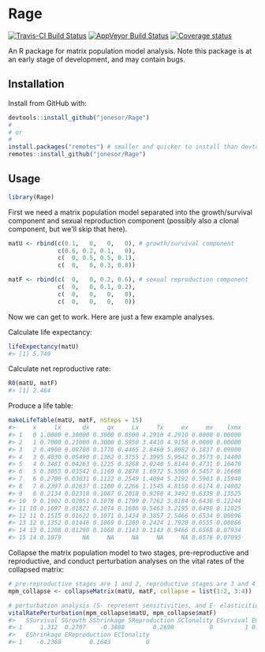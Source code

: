 
<!-- README.md is generated from README.Rmd. Please edit that file -->
Rage
====

[![Travis-CI Build Status](https://travis-ci.org/jonesor/Rage.svg?branch=devel)](https://travis-ci.org/jonesor/Rage) [![AppVeyor Build Status](https://ci.appveyor.com/api/projects/status/github/jonesor/Rage?branch=devel&svg=true)](https://ci.appveyor.com/project/jonesor/Rage) [![Coverage status](https://codecov.io/gh/jonesor/Rage/branch/devel/graph/badge.svg)](https://codecov.io/github/jonesor/Rage?branch=devel)

An R package for matrix population model analysis. Note this package is at an early stage of development, and may contain bugs.

Installation
------------

Install from GitHub with:

``` r
devtools::install_github("jonesor/Rage")
#
# or
#
install.packages("remotes") # smaller and quicker to install than devtools
remotes::install_github("jonesor/Rage")
```

Usage
-----

``` r
library(Rage)
```

First we need a matrix population model separated into the growth/survival component and sexual reproduction component (possibly also a clonal component, but we'll skip that here).

``` r
matU <- rbind(c(0.1,   0,   0,   0), # growth/survival component
              c(0.6, 0.2, 0.1,   0),
              c(  0, 0.5, 0.5, 0.1),
              c(  0,   0, 0.3, 0.8))

matF <- rbind(c(  0,   0, 0.2, 0.6), # sexual reproduction component
              c(  0,   0, 0.1, 0.2),
              c(  0,   0,   0,   0),
              c(  0,   0,   0,   0))
```

Now we can get to work. Here are just a few example analyses. <br>

Calculate life expectancy:

``` r
lifeExpectancy(matU)
#> [1] 5.749
```

Calculate net reproductive rate:

``` r
R0(matU, matF)
#> [1] 2.464
```

Produce a life table:

``` r
makeLifeTable(matU, matF, nSteps = 15)
#>     x     lx      dx     qx     Lx     Tx     ex     mx    lxmx
#> 1   0 1.0000 0.30000 0.3000 0.8500 4.2910 4.2910 0.0000 0.00000
#> 2   1 0.7000 0.21000 0.3000 0.5950 3.4410 4.9158 0.0000 0.00000
#> 3   2 0.4900 0.08700 0.1776 0.4465 2.8460 5.8082 0.1837 0.09000
#> 4   3 0.4030 0.05490 0.1362 0.3755 2.3995 5.9542 0.3573 0.14400
#> 5   4 0.3481 0.04263 0.1225 0.3268 2.0240 5.8144 0.4731 0.16470
#> 6   5 0.3055 0.03542 0.1160 0.2878 1.6972 5.5560 0.5457 0.16668
#> 7   6 0.2700 0.03031 0.1122 0.2549 1.4094 5.2192 0.5903 0.15940
#> 8   7 0.2397 0.02637 0.1100 0.2266 1.1545 4.8158 0.6174 0.14802
#> 9   8 0.2134 0.02318 0.1087 0.2018 0.9280 4.3492 0.6339 0.13525
#> 10  9 0.1902 0.02051 0.1078 0.1799 0.7262 3.8184 0.6438 0.12244
#> 11 10 0.1697 0.01822 0.1074 0.1606 0.5463 3.2195 0.6498 0.11025
#> 12 11 0.1515 0.01622 0.1071 0.1434 0.3857 2.5466 0.6534 0.09896
#> 13 12 0.1352 0.01446 0.1069 0.1280 0.2424 1.7920 0.6555 0.08866
#> 14 13 0.1208 0.01290 0.1068 0.1143 0.1143 0.9466 0.6568 0.07934
#> 15 14 0.1079      NA     NA     NA     NA     NA 0.6576 0.07095
```

Collapse the matrix population model to two stages, pre-reproductive and reproductive, and conduct perturbation analyses on the vital rates of the collapsed matrix:

``` r
# pre-reproductive stages are 1 and 2, reproductive stages are 3 and 4
mpm_collapse <- collapseMatrix(matU, matF, collapse = list(1:2, 3:4))

# perturbation analysis (S- represent sensitivities, and E- elasticities)
vitalRatePerturbation(mpm_collapse$matU, mpm_collapse$matF)
#>   SSurvival SGrowth SShrinkage SReproduction SClonality ESurvival EGrowth
#> 1     1.312  0.2707    -0.3888        0.2698          0         1 0.09701
#>   EShrinkage EReproduction EClonality
#> 1    -0.2368        0.1643          0
```
